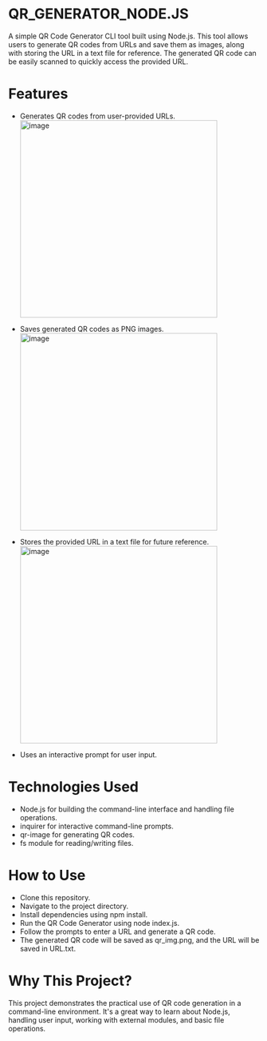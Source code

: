 # QR_GENERATOR_NODE.JS
A simple QR Code Generator CLI tool built using Node.js. This tool allows users to generate QR codes from URLs and save them as images, along with storing the URL in a text file for reference. The generated QR code can be easily scanned to quickly access the provided URL.

# Features
- Generates QR codes from user-provided URLs.
  <img width="395" alt="image" src="https://github.com/Purnima3/QR_GENERATOR_NODE.JS/assets/96184253/56e968a3-5757-4d4e-8eb2-9eb22bccb295">

- Saves generated QR codes as PNG images.
  <img width="395" alt="image" src="https://github.com/Purnima3/QR_GENERATOR_NODE.JS/assets/96184253/e017ab5c-30ab-4638-a395-154b31c689f3">

- Stores the provided URL in a text file for future reference.
  <img width="395" alt="image" src="https://github.com/Purnima3/QR_GENERATOR_NODE.JS/assets/96184253/2a5ab643-a7b9-4b89-8123-ecc0f94a82c6">

- Uses an interactive prompt for user input.

# Technologies Used
- Node.js for building the command-line interface and handling file operations.
- inquirer for interactive command-line prompts.
- qr-image for generating QR codes.
- fs module for reading/writing files.

# How to Use
- Clone this repository.
- Navigate to the project directory.
- Install dependencies using npm install.
- Run the QR Code Generator using node index.js.
- Follow the prompts to enter a URL and generate a QR code.
- The generated QR code will be saved as qr_img.png, and the URL will be saved in URL.txt.

# Why This Project?
This project demonstrates the practical use of QR code generation in a command-line environment. It's a great way to learn about Node.js, handling user input, working with external modules, and basic file operations.
